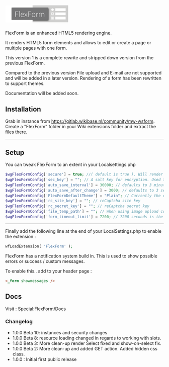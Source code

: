
# <img alt="FlexForm" width="200" src="FlexForm-logo.png">


FlexForm is an enhanced HTML5 rendering engine.

It renders HTML5 form elements and allows to edit or create a page or multiple pages with one form.

This version 1 is a complete rewrite and stripped down version from the previous FlexForm.

Compared to the previous version File upload and E-mail are not supported and will be added in a later version. Rendering of a form has been rewritten to support themes.

Documentation will be added soon.



## Installation

Grab in instance from https://gitlab.wikibase.nl/community/mw-wsform.
Create a "FlexForm" folder in your Wiki extensions folder and extract the files there.

---

## Setup

You can tweak FlexForm to an extent in your Localsettings.php
```php
$wgFlexFormConfig['secure'] = true; //( default is true ). Will render form that make no sense when inspected in the browser
$wgFlexFormConfig['sec_key'] = ""; // A salt key for encryption. Used together with "secure" option. Must be set when using multiple instances of a wiki
$wgFlexFormConfig['auto_save_interval'] = 30000; // defaults to 3 minutes.
$wgFlexFormConfig['auto_save_after_change'] = 3000; // defaults to 3 seconds after last change
$wgFlexFormConfig['FlexFormDefaultTheme'] = "Plain"; // Currently the only form
$wgFlexFormConfig['rc_site_key'] = ""; // reCaptcha site key
$wgFlexFormConfig['rc_secret_key'] = ""; // reCaptcha secret key
$wgFlexFormConfig['file_temp_path'] = ""; // When using image upload conversion, we need a place to temporarily store images.
$wgFlexFormConfig['form_timeout_limit'] = 7200; // 7200 seconds is the default
```
---

Finally add the following line at the end of your LocalSettings.php to enable the extension :
```php
wfLoadExtension( 'FlexForm' );
```

FlexForm has a notification system build in. This is used to show possible errors or success / custom  messages.

To enable this.. add to your header page :
```html
<_form showmessages />
```

## Docs
Visit : Special:FlexForm/Docs


### Changelog
* 1.0.0 Beta 10: instances and security changes
* 1.0.0 Beta 8: resource loading changed in regards to working with slots.
* 1.0.0 Beta 3: More clean-up render Select fixed and show-on-select fix.
* 1.0.0 Beta 2: More clean-up and added GET action. Added hidden css class.
* 1.0.0       : Initial first public release
